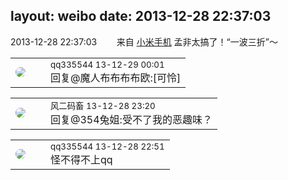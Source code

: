 layout: weibo
date: 2013-12-28 22:37:03
---
<meta name="referrer" content="no-referrer" />

2013-12-28 22:37:03  &nbsp;&nbsp;&nbsp;&nbsp;&nbsp;&nbsp; 来自 <a href="http://app.weibo.com/t/feed/22zMnn" rel="nofollow">小米手机</a>
孟非太搞了！“一波三折”～ ​​​

<table style="width: 100%;">
  <tr>
    <td style="width: 40px;"><img style="border-radius:50%" src="https://tva4.sinaimg.cn/crop.0.0.180.180.50/7d25944djw1e8qgp5bmzyj2050050aa8.jpg?KID=imgbed,tva&Expires=1624465180&ssig=WaUncYkrel"></td>
    <td colspan="2"><small>qq335544 13-12-29 00:01</small><br/>回复@魔人布布布布欧:[可怜]</td>
  </tr>
</table>

<table style="width: 100%;">
  <tr>
    <td style="width: 40px;"><img style="border-radius:50%" src="https://tva3.sinaimg.cn/crop.0.0.639.639.50/6d2a6003jw8f3idy69w2gj20hs0hrt9g.jpg?KID=imgbed,tva&Expires=1624465180&ssig=WAEZXx5r6a"></td>
    <td colspan="2"><small>风二码畜 13-12-28 23:20</small><br/>回复@354兔姐:受不了我的恶趣味？</td>
  </tr>
</table>

<table style="width: 100%;">
  <tr>
    <td style="width: 40px;"><img style="border-radius:50%" src="https://tva4.sinaimg.cn/crop.0.0.180.180.50/7d25944djw1e8qgp5bmzyj2050050aa8.jpg?KID=imgbed,tva&Expires=1624465180&ssig=WaUncYkrel"></td>
    <td colspan="2"><small>qq335544 13-12-28 22:51</small><br/>怪不得不上qq</td>
  </tr>
</table>
